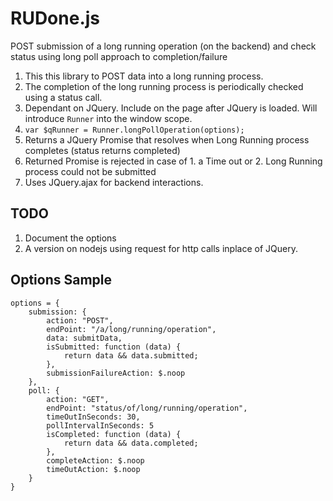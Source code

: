 # RUDone.js
POST submission of a long running operation (on the backend) and check status using long poll approach to completion/failure

1. This this library to POST data into a long running process. 
2. The completion of the long running process is periodically checked using a status call. 
3. Dependant on JQuery. Include on the page after JQuery is loaded. Will introduce `Runner` into the window scope.
4. `var $qRunner = Runner.longPollOperation(options);`
5. Returns a JQuery Promise that resolves when Long Running process completes (status returns completed)
6. Returned Promise is rejected in case of 1. a Time out or 2. Long Running process could not be submitted
7. Uses JQuery.ajax for backend interactions. 

## TODO
1. Document the options
2. A version on nodejs using request for http calls inplace of JQuery. 

## Options Sample 
```
options = {
    submission: {
        action: "POST",
        endPoint: "/a/long/running/operation",
        data: submitData,
        isSubmitted: function (data) {
            return data && data.submitted;
        },
        submissionFailureAction: $.noop
    },
    poll: {
        action: "GET",
        endPoint: "status/of/long/running/operation",
        timeOutInSeconds: 30,
        pollIntervalInSeconds: 5
        isCompleted: function (data) {
            return data && data.completed;
        },
        completeAction: $.noop
        timeOutAction: $.noop
    }
}
```
